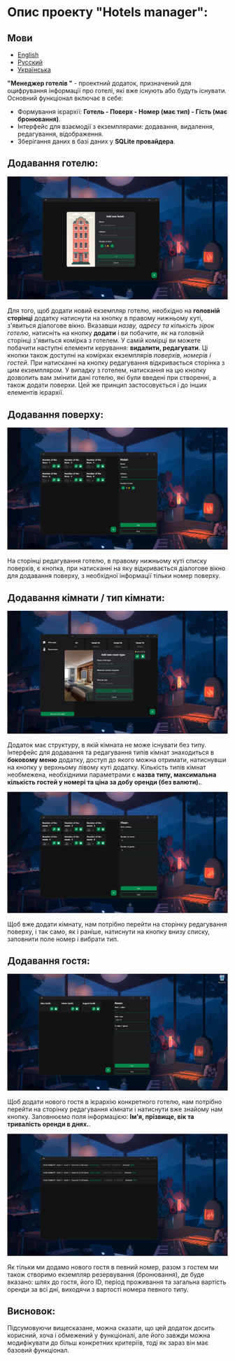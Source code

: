 # Опис проекту "Hotels manager":

## Мови
- [English](./README.md)
- [Русский](./README_RU.md)
- [Українська](./README_UA.md)

**"Менеджер готелів "** - проектний додаток, призначений для оцифрування інформації про готелі, які вже існують або будуть існувати. Основний функціонал включає в себе:
- Формування ієрархії: **Готель - Поверх - Номер (має тип) - Гість (має бронювання)**.
- Інтерфейс для взаємодії з екземплярами: додавання, видалення, редагування, відображення.
- Зберігання даних в базі даних у **SQLite провайдера**.


## Додавання готелю:

![Попередній перегляд](Images/hm_img1.png)

Для того, щоб додати новий екземпляр готелю, необхідно на **головній сторінці** додатку натиснути на кнопку в правому нижньому куті, з'явиться діалогове вікно. Вказавши *назву, адресу та кількість зірок готелю*, натисніть на кнопку **додати** і ви побачите, як на головній сторінці з'явиться комірка з готелем. 
У самій комірці ви можете побачити наступні елементи керування: **видалити, редагувати**. Ці кнопки також доступні на комірках екземплярів *поверхів, номерів і гостей*. При натисканні на кнопку редагування відкривається сторінка з цим екземпляром. 
У випадку з готелем, натискання на цю кнопку дозволить вам змінити дані готелю, які були введені при створенні, а також додати поверхи. Цей же принцип застосовується і до інших елементів ієрархії. 

## Додавання поверху:

![Попередній перегляд](Images/hm_img4.png)

На сторінці редагування готелю, в правому нижньому куті списку поверхів, є кнопка, при натисканні на яку відкривається діалогове вікно для додавання поверху, з необхідної інформації тільки номер поверху.


## Додавання кімнати / тип кімнати:

![Попередній перегляд](Images/hm_img5.png)

Додаток має структуру, в якій кімната не може існувати без типу. Інтерфейс для додавання та редагування типів кімнат знаходиться в **боковому меню** додатку, доступ до якого можна отримати, натиснувши на кнопку у верхньому лівому куті додатку. Кількість типів кімнат необмежена, необхідними параметрами є **назва типу, максимальна кількість гостей у номері та ціна за добу оренди (без валюти).**.

![Попередній перегляд](Images/hm_img9.png)

Щоб вже додати кімнату, нам потрібно перейти на сторінку редагування поверху, і так само, як і раніше, натиснути на кнопку внизу списку, заповнити поле номер і вибрати тип.

## Додавання гостя:

![Попередній перегляд](Images/hm_img10.png)

Щоб додати нового гостя в ієрархію конкретного готелю, нам потрібно перейти на сторінку редагування кімнати і натиснути вже знайому нам кнопку. Заповнюємо поля інформацією: **Ім'я, прізвище, вік та тривалість оренди в днях.**.

![Попередній перегляд](Images/hm_img12.png)

Як тільки ми додамо нового гостя в певний номер, разом з гостем ми також створимо екземпляр резервування (бронювання), де буде вказано: шлях до гостя, його ID, період проживання та загальна вартість оренди за всі дні, виходячи з вартості номера певного типу.

## Висновок:
Підсумовуючи вищесказане, можна сказати, що цей додаток досить корисний, хоча і обмежений у функціоналі, але його завжди можна модифікувати до більш конкретних критеріїв, тоді як зараз він має базовий функціонал.
